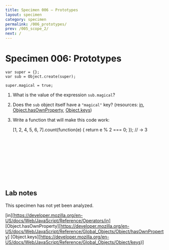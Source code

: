 ```yaml
---
title: Specimen 006 — Prototypes
layout: specimen
category: specimen
permalink: /006_prototypes/
prev: /005_scope_2/
next: /
---
```


# Specimen 006: Prototypes #

    var super = {};
    var sub = Object.create(super);

    super.magical = true;

1. What is the value of the expression `sub.magical`?
2. Does the `sub` object itself have a `"magical"` key? (resources: [in](),
   [Object.hasOwnProperty](), [Object.keys]())
3. Write a function that will make this code work:

    [1, 2, 4, 5, 6, 7].count(function(e) {
      return e % 2 === 0;
    });  // -> 3



<br>
<br>
<br>
<br>
<br>
<br>
<br>
<br>

## Lab notes ##

This specimen has not yet been analyzed.

[in][https://developer.mozilla.org/en-US/docs/Web/JavaScript/Reference/Operators/in]
[Object.hasOwnProperty][https://developer.mozilla.org/en-US/docs/Web/JavaScript/Reference/Global_Objects/Object/hasOwnProperty]
[Object.keys][https://developer.mozilla.org/en-US/docs/Web/JavaScript/Reference/Global_Objects/Object/keys)]
